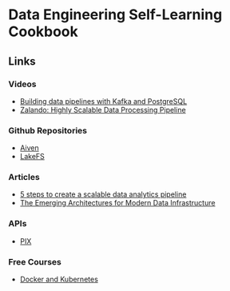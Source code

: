 # Data Engineering Self-Learning Cookbook

## Links
### Videos
- [Building data pipelines with Kafka and PostgreSQL](https://www.youtube.com/watch?v=Ca3TlklRhfs)
- [Zalando: Highly Scalable Data Processing Pipeline](https://youtu.be/RxAmb57NCPM)
### Github Repositories
- [Aiven](https://github.com/aiven)
- [LakeFS](https://github.com/treeverse/lakeFS)
### Articles
- [5 steps to create a scalable data analytics pipeline](https://www.freecodecamp.org/news/scalable-data-analytics-pipeline/)
- [The Emerging Architectures for Modern Data Infrastructure
](https://a16z.com/2020/10/15/the-emerging-architectures-for-modern-data-infrastructure/)
### APIs
- [PIX](https://github.com/entria/awesome-pix#pix-api)

### Free Courses
- [Docker and Kubernetes](https://www.freecodecamp.org/news/course-on-docker-and-kubernetes/)
